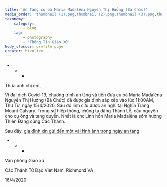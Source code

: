 ```yaml
---
title: 'An Táng cụ bà Maria Madalêna Nguyễn Thị Hưởng (Bà Chức)'
media_order: 'thumbnail (1).png,thumbnail (2).png,thumbnail (3).png,thumbnail (4).png,thumbnail (5).png,thumbnail.png'
taxonomy:
    category:
        - blog
    tag:
        - photography
        - 'Thông Tin Giáo Xứ'
body_classes: profile-page
creator: hieuliem
---
```


+ + + 

 

Thưa anh chị em,

Vì đại dịch Covid-19, chương trình an táng và tiễn đưa cụ bà Maria Madalêna Nguyễn Thị Hưởng (Bà Chức) đã được gia đình sắp xếp vào lúc 11:00AM, Thứ Tư, ngày 15/4/2020. Sau đó linh cửu được an nghỉ tại Nghĩa Trang Mount Calvary. Trong sự  hiệp thông, chúng ta dâng Thánh Lễ, cầu nguyện cho cụ ông và tang quyến. Nhất là cho Linh hồn Maria Madalêna sớm hưởng Thiên Đàng cùng Các Thánh. 

Sau đây, [gia đình xin gửi đến một vài hình ành trong ngày an táng](/news/an-tang-cu-ba-maria-madalena-nguyen-thi-huong-ba-chuc)

+ + +


Văn phòng Giáo xứ



Các Thánh Tử Đạo
Viet Nam, Richmond VA



16/4/2020